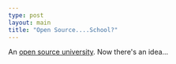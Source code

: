 ```yaml
---
type: post
layout: main
title: "Open Source....School?"
---
```

An [open source
university](http://www.mydd.com/comments/2005/6/5/182322/3443/5#5). Now
there's an idea...

